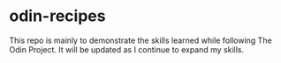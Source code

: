 # odin-recipes
This repo is mainly to demonstrate the skills learned while following The Odin Project. It will be updated as I continue to expand my skills. 
